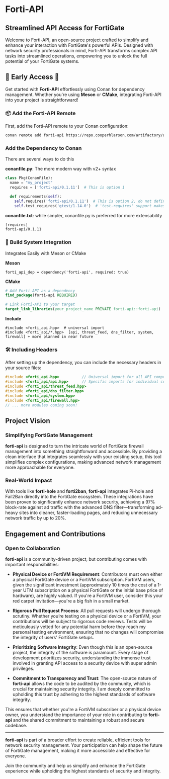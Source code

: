 # **Forti-API**

## **Streamlined API Access for FortiGate**

Welcome to Forti-API, an open-source project crafted to simplify and enhance your interaction with FortiGate's powerful APIs. Designed with network security professionals in mind, Forti-API transforms complex API tasks into streamlined operations, empowering you to unlock the full potential of your FortiGate systems.

## 🌟 **Early Access** 🌟

Get started with **Forti-API** effortlessly using Conan for dependency management. Whether you're using **Meson** or **CMake**, integrating Forti-API into your project is straightforward!

### 📦 **Add the Forti-API Remote**

First, add the Forti-API remote to your Conan configuration:

```bash
conan remote add forti-api https://repo.cooperhlarson.com/artifactory/api/conan/fortigate
```

### **Add the Dependency to Conan**

There are several ways to do this

**conanfile.py**: The more modern way with v2+ syntax

```python
class Pkg(ConanFile):
  name = "my_project"
  requires = ['forti-api/0.1.11']  # This is option 1

  def requirements(self):
    self.requires('forti-api/0.1.11')  # This is option 2, do not define requirements twice
    self.test_requires('gtest/1.14.0')  # 'test-requires' support makes this a best practice
```

**conanfile.txt**: while simpler, conanfile.py is preferred for more extensability

```bash
[requires]
forti-api/0.1.11
```

### 🚀 **Build System Integration**
Integrates Easily with Meson or CMake

**Meson**

```meson
forti_api_dep = dependency('forti-api', required: true)
```

**CMake**

```cmake
# Add Forti-API as a dependency
find_package(forti-api REQUIRED)

# Link Forti-API to your target
target_link_libraries(your_project_name PRIVATE forti-api::forti-api)
```

**Include**
```
#include <forti_api.hpp>  # universal import
#include <forti_api/*.hpp>  [api, threat_feed, dns_filter, system, firewall] + more planned in near future
```

### 🛠️ **Including Headers**
After setting up the dependency, you can include the necessary headers in your source files:

```cpp
#include <forti_api.hpp>          // Universal import for all API components
#include <forti_api/api.hpp>      // Specific imports for individual components
#include <forti_api/threat_feed.hpp>
#include <forti_api/dns_filter.hpp>
#include <forti_api/system.hpp>
#include <forti_api/firewall.hpp>
// ... more modules coming soon!
```


## Project Vision


### Simplifying FortiGate Management

**forti-api** is designed to turn the intricate world of FortiGate firewall management into something straightforward and accessible. By providing a clean interface that integrates seamlessly with your existing setup, this tool simplifies complex configurations, making advanced network management more approachable for everyone.

### Real-World Impact

With tools like **forti-hole** and **forti2ban**, **forti-api** integrates Pi-hole and Fail2Ban directly into the FortiGate ecosystem. These integrations have been proven to significantly enhance network security, achieving a 97% block-rate against ad traffic with the advanced DNS filter—transforming ad-heavy sites into cleaner, faster-loading pages, and reducing unnecessary network traffic by up to 20%.


## Engagement and Contributions


### Open to Collaboration

**forti-api** is a community-driven project, but contributing comes with important responsibilities:

- **Physical Device or FortiVM Requirement**: Contributors must own either a physical FortiGate device or a FortiVM subscription. FortiVM users, given the significant investment (approximately 10 times the cost of a 1-year UTM subscription on a physical FortiGate or the initial base price of hardware), are highly valued. If you're a FortiVM user, consider this your red carpet invitation—you're a big fish in a small market.

- **Rigorous Pull Request Process**: All pull requests will undergo thorough scrutiny. Whether you’re testing on a physical device or a FortiVM, your contributions will be subject to rigorous code reviews. Tests will be meticulously vetted for any potential harm before they reach my personal testing environment, ensuring that no changes will compromise the integrity of users' FortiGate setups.

- **Prioritizing Software Integrity**: Even though this is an open-source project, the integrity of the software is paramount. Every stage of development prioritizes security, understanding the immense trust involved in granting API access to a security device with super admin privileges.

- **Commitment to Transparency and Trust**: The open-source nature of **forti-api** allows the code to be audited by the community, which is crucial for maintaining security integrity. I am deeply committed to upholding this trust by adhering to the highest standards of software integrity.

This ensures that whether you're a FortiVM subscriber or a physical device owner, you understand the importance of your role in contributing to **forti-api** and the shared commitment to maintaining a robust and secure codebase.


---

**forti-api** is part of a broader effort to create reliable, efficient tools for network security management. Your participation can help shape the future of FortiGate management, making it more accessible and effective for everyone.

Join the community and help us simplify and enhance the FortiGate experience while upholding the highest standards of security and integrity.
